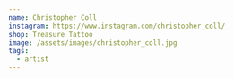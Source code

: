 ```yaml
---
name: Christopher Coll
instagram: https://www.instagram.com/christopher_coll/
shop: Treasure Tattoo
image: /assets/images/christopher_coll.jpg
tags:
  - artist
---
```

